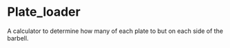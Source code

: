 # Plate_loader
A calculator to determine how many of each plate to but on each side of the barbell. 
